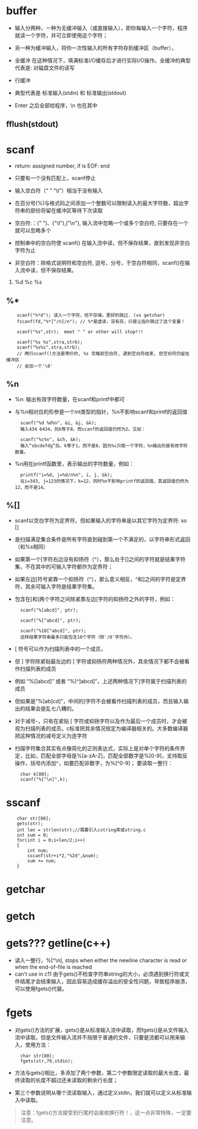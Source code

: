 # buffer

- 输入分两种，一种为无缓冲输入（或直接输入），即你每输入一个字符，程序就读一个字符，并可立即使用这个字符；
- 另一种为缓冲输入，将你一次性输入的所有字符存到缓冲区（buffer），

- 全缓冲
在这种情况下，填满标准I/O缓存后才进行实际I/O操作。全缓冲的典型代表是: 对磁盘文件的读写

- 行缓冲
- 典型代表是 标准输入(stdin) 和 标准输出(stdout)
- Enter 之后全部给程序，\n 也在其中

## fflush(stdout)

# scanf

- return: assigned number, if is EOF: end
- 只要有一个没有匹配上，scanf停止
- 输入空白符（“ ” “\t”）相当于没有输入
- 在百分号(%)与格式码之间添加一个整数可以限制读入的最大字符数，超出字符串的部份将留在缓冲区等待下次读取

- 空白符:：(" ")、("\t"),("\n"), 输入流中忽略一个或多个空白符, 只要存在一个就可以忽略多个
- 控制串中的空白符使 scanf() 在输入流中读，但不保存结果，直到发现非空白字符为止

- 非空白符：除格式说明符和空白符, 逗号，分号，于空白符相同，scanf()在输入流中读，但不保存结果。

1. %d %c %s

## %\*
        scanf("%*d"); 读入一个字符，但不存储，更好的跳过. (vs getchar)
        fscanf(fd,"%*[^/n]/n"); // %*是虚读，没有存，只是让指针跳过了这个变量！

        scanf("%s",str);  meet " " or other will stop!!!

        scanf("%s %s",stra,strb);
        scanf("%s%s",stra,strb);
        // 两行scanf()方法是等价的, %s 忽略前空白符, 遇到空白符结束, 但空白符仍留在缓冲区
        // 会加一个'\0'


## %n

- %n: 输出有效字符数量，在scanf和printf中都可
- 与%n相对应的形参是一个int类型的指针，%n不影响scanf和printf的返回值

        scanf("%d %d%n", &i, &j, &k);
        输入434 6434，则k等于8，而scanf的返回值仍然为2。又如：

        scanf("%c%n", &ch, &k);
        输入“sbcdefdg”后，k等于1，而不是8，因为%c只取一个字符，%n输出的是有效字符数量。

- %n用在printf函数里，表示输出的字符数量，例如：

        printf("i=%d, j=%d/n%n", i, j, &k);
        在i=343, j=123的情况下，k=12，同时%n不影响printf的返回值，其返回值仍然为12，而不是14。

## %[]

- scanf以空白字符为定界符，但如果输入的字符串是以其它字符为定界符: so []
- 是扫描满足集合条件是所有字符直到碰到第一个不满足的，以字符串形式返回（和%s相同）
- 如果第一个[字符右边没有抑扬符（^），那么处于[]之间的字符就是结果字符集，不在其中的可输入字符都作为定界符；
- 如果左边[符号紧靠一个抑扬符（^），那么意义相反，^和]之间的字符是定界符，其余可输入字符是结果字符集。

- 包含在[和]两个字符之间除紧靠左边[字符的抑扬符之外的字符，例如：

        scanf("%[abcd]", ptr);

        scanf("%[^abcd]", ptr);

        scanf("%10[^abcd]", ptr);
        这样结果字符串最多只能包含10个字符（除'/0'字符外）。

- [ 符号可以作为扫描列表中的一个成员，
- 但 ] 字符除紧贴最左边的 [ 字符或抑扬符两种情况外，其余情况下都不会被看作扫描列表的成员
- 例如 “%[]abcd]” 或者 “%[^]abcd]”，上述两种情况下]字符属于扫描列表的成员
- 但如果是“%[ab]cd]”，中间的]字符不会被看作扫描列表的成员，而且输入输出的结果会是乱七八糟的。

- 对于减号-，只有在紧贴 [ 字符或抑扬字符以及作为最后一个成员时，才会被视为扫描列表的成员。c标准把其余情况规定为编译器相关的。大多数编译器把这种情况的减号定义为连字符

- 扫描字符集合其实有点像简化的正则表达式，实际上是对单个字符的条件界定，比如，匹配全部字母是%[a-zA-Z]，匹配全部数字是%[0-9]，支持取反操作，括号内添加^，如要匹配非数字，为%[^0-9]；
要读取一整行： 

        char k[80]; 
        scanf("%[^\n]",k);

# sscanf
        char str[80];
        gets(str);
        int len = strlen(str);//需要引入cstring库或string.c
        int sum = 0;
        for(int i = 0;i<len/2;i++)
        {
            int num;
            sscanf(str+i*2,"%2d",&num);
            sum += num;
        }

# getchar

# getch

# gets??? getline(c++)

- 读入一整行，%[^\n], stops when either the newline character is read or when the end-of-file is reached
- can't use in c11 由于gets()不检查字符串string的大小，必须遇到换行符或文件结尾才会结束输入，因此容易造成缓存溢出的安全性问题，导致程序崩溃，可以使用fgets()代替。

# fgets

- 对gets()方法的扩展，gets()是从标准输入流中读取，而fgets()是从文件输入流中读取，但是文件输入流并不局限于普通的文件，只要是流都可以用来输入，使用方法：

        char str[80];
        fgets(str,79,stdin);

- 方法与gets()相比，多添加了两个参数，第二个参数限定读取的最大长度，最终读取的长度不超过还未读取的剩余行长度；
- 第三个参数说明从哪个流读取输入，通过定义stdin，我们就可以定义从标准输入中读取。

> 注意：fgets()方法接受到行尾时会接收换行符！，这一点非常特殊，一定要注意。


